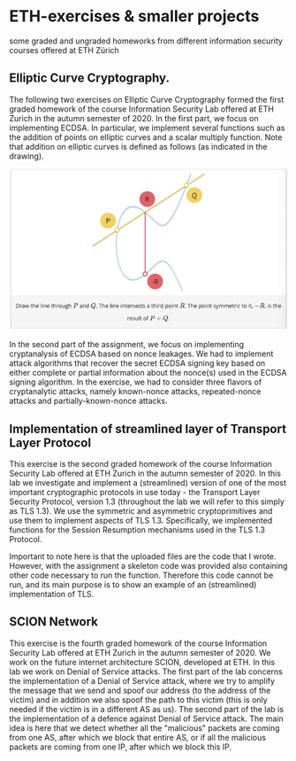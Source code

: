 # ETH-exercises & smaller projects 
some graded and ungraded homeworks from different information security courses offered at ETH Zürich 

## Elliptic Curve Cryptography.
The following two exercises on Elliptic Curve Cryptography formed the first graded homework of the course Information Security Lab offered at ETH Zurich in the autumn semester of 2020. In the first part, we focus on implementing ECDSA. In particular, we implement several functions such as the addition of points on elliptic curves and a scalar multiply function. Note that addition on elliptic curves is defined as follows (as indicated in the drawing).

![](./geometric_addition_points_elliptic_curve.png)

In the second part of the assignment, we focus on implementing cryptanalysis of ECDSA based on nonce leakages. We had to implement attack algorithms that recover the secret ECDSA signing key based on either complete or partial information about the nonce(s) used in the ECDSA signing algorithm. In the exercise, we had to consider three flavors of cryptanalytic attacks, namely known-nonce attacks, repeated-nonce attacks and partially-known-nonce attacks. 

## Implementation of streamlined layer of Transport Layer Protocol 
This exercise is the second graded homework of the course Information Security Lab offered at ETH Zurich in the autumn semester of 2020. In this lab we investigate and implement a (streamlined) version of one of the most important cryptographic protocols in use today - the Transport Layer Security Protocol, version 1.3 (throughout the lab we will refer to this simply as TLS 1.3). We use the symmetric and asymmetric cryptoprimitives and use them to implement aspects of TLS 1.3. Specifically, we implemented functions for the Session Resumption mechanisms used in the TLS 1.3 Protocol.

Important to note here is that the uploaded files are the code that I wrote. However, with the assignment a skeleton code was provided also containing other code necessary to run the function. Therefore this code cannot be run, and its main purpose is to show an example of an (streamlined) implementation of TLS. 

## SCION Network
This exercise is the fourth graded homework of the course Information Security Lab offered at ETH Zurich in the autumn semester of 2020. We work on the future internet architecture SCION, developed at ETH. In this lab we work on Denial of Service attacks. The first part of the lab concerns the implementation of a Denial of Service attack, where we try to amplify the message that we send and spoof our address (to the address of the victim) and in addition we also spoof the path to this victim (this is only needed if the victim is in a different AS as us). The second part of the lab is the implementation of a defence against Denial of Service attack. The main idea is here that we detect whether all the "malicious" packets are coming from one AS, after which we block that entire AS, or if all the malicious packets are coming from one IP, after which we block this IP. 

